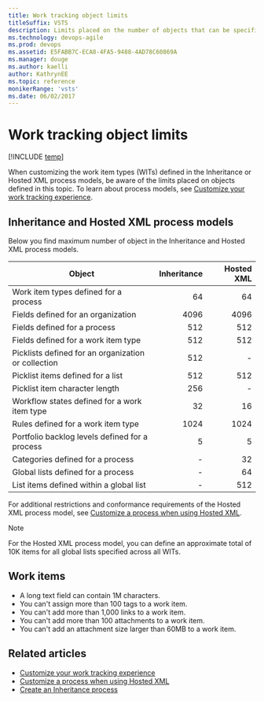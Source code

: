 ```yaml
---
title: Work tracking object limits 
titleSuffix: VSTS 
description: Limits placed on the number of objects that can be specified for the Inheritance and Hosted XML process models for Visual Studio Team Services 
ms.technology: devops-agile
ms.prod: devops
ms.assetid: E5FABB7C-ECA8-4FA5-9488-4AD78C60869A  
ms.manager: douge
ms.author: kaelliauthor: KathrynEE
ms.topic: reference
monikerRange: 'vsts'
ms.date: 06/02/2017
---
```


# Work tracking object limits 

[!INCLUDE [temp](../../../_shared/version-vsts-only.md)]

When customizing the work item types (WITs) defined in the Inheritance or Hosted XML process models, be aware of the limits placed on objects defined in this topic. To learn about process models, see [Customize your work tracking experience](../../../reference/customize-work.md).

## Inheritance and Hosted XML process models

Below you find maximum number of object in the Inheritance and Hosted XML process models.

|Object | Inheritance |Hosted XML | 
|-------|------------:|----------:|
| Work item types defined for a process | 64  | 64 |
| Fields defined for an organization | 4096  | 4096 |
| Fields defined for a process | 512  | 512 |
| Fields defined for a work item type | 512  | 512 |
| Picklists defined for an organization or collection | 512  | - |
| Picklist items defined for a list | 512  | 512 |
| Picklist item character length | 256  | - |
| Workflow states defined for a work item type | 32  | 16 |
| Rules defined for a work item type | 1024  | 1024 |
| Portfolio backlog levels defined for a process| 5  | 5 |
| Categories defined for a process | - | 32 | 
| Global lists defined for a process | - | 64  |
| List items defined within a global list | - | 512 | 

For additional restrictions and conformance requirements of the Hosted XML process model, see [Customize a process when using Hosted XML](../../../organizations/settings/work/import-process/customize-process.md).

> [!NOTE]    
>For the Hosted XML process model, you can define an approximate total of 10K items for all global lists specified across all WITs. 
 
## Work items
- A long text field can contain 1M characters.
- You can't assign more than 100 tags to a work item.
- You can't add more than 1,000 links to a work item.
- You can't add more than 100 attachments to a work item.
- You can't add an attachment size larger than 60MB to a work item.

## Related articles
- [Customize your work tracking experience](../../../reference/customize-work.md)
- [Customize a process when using Hosted XML](import-process/customize-process.md)
- [Create an Inheritance process](manage-process.md)
